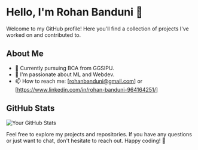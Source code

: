 # Hello, I'm Rohan Banduni 👋
Welcome to my GitHub profile! Here you'll find a collection of projects I've worked on and contributed to.

## About Me

- 💼 Currently pursuing BCA from GGSIPU.
- 🌱 I'm passionate about ML and Webdev.
- 📫 How to reach me: [rohanbanduni@gmail.com] or [https://www.linkedin.com/in/rohan-banduni-964164251/]

## GitHub Stats

![Your GitHub Stats](https://github-readme-stats.vercel.app/api?username=rohanbanduni&show_icons=true&hide=contribs,prs&count_private=true&theme=radical)


Feel free to explore my projects and repositories. If you have any questions or just want to chat, don't hesitate to reach out. Happy coding! 🚀


<!---
rohanbanduni/rohanbanduni is a ✨ special ✨ repository because its `README.md` (this file) appears on your GitHub profile.
You can click the Preview link to take a look at your changes.
--->
